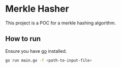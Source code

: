 # Merkle Hasher

This project is a POC for a merkle hashing algorithm.

## How to run
Ensure you have [go](https://go.dev/) installed.
```sh
go run main.go -f <path-to-input-file>
```
